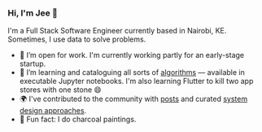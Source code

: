 ### Hi, I'm Jee 👋

I'm a Full Stack Software Engineer currently based in Nairobi, KE. Sometimes, I use data to solve problems.

- 🔭 I’m open for work. I'm currently working partly for an early-stage startup.
- 🌱 I’m learning and cataloguing all sorts of [algorithms](https://github.com/gitgik/data-structures-implementation) –– available in executable Jupyter notebooks. I'm also learning Flutter to kill two app stores with one stone 😄
- 🌍 I've contributed to the community with [posts](https://scotch.io/@jee) and curated [system design approaches](https://github.com/gitgik/distributed-system-design). 
- 🎨 Fun fact: I do charcoal paintings. 



